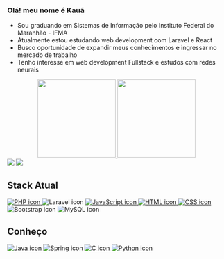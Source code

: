 ### Olá! meu nome é Kauã
- Sou graduando em Sistemas de Informação pelo Instituto Federal do Maranhão - IFMA
- Atualmente estou estudando web development com Laravel e React
- Busco oportunidade de expandir meus conhecimentos e ingressar no mercado de trabalho
- Tenho interesse em web development Fullstack e estudos com redes neurais

<div align="center">
  <a href="https://github.com/kauaumnougueira">
  <img height="180em"  width = "auto" src="https://github-readme-stats-git-masterrstaa-rickstaa.vercel.app/api/top-langs/?username=kauaumnougueira&layout=compact&langs_count=7&theme=tokyonight"/>
   <img height="180em"  width = "auto" src="https://github-readme-streak-stats.herokuapp.com/?user=kauaumnougueira&layout=compact&streake_stats=7&theme=tokyonight">
</div>
<div>
  <a href = "mailto:kauanog9@gmail.com"><img src="https://img.shields.io/badge/-Gmail-%23333?style=for-the-badge&logo=gmail&logoColor=white" target="_blank"></a>
  <a href="https://www.linkedin.com/in/kauã-nogueira-1b62aa212/" target="_blank"><img src="https://img.shields.io/badge/-LinkedIn-%230077B5?style=for-the-badge&logo=linkedin&logoColor=white" target="_blank"></a> 
<div>
  <h2>Stack Atual</h2>
  
  <a href="https://github.com/kauaumnougueira?tab=repositories&q=&type=&language=php&sort=">
    <img src="https://skills.thijs.gg/icons?i=php" alt="PHP icon" style="display: inline;">
  </a>
  
  <img src="https://skills.thijs.gg/icons?i=laravel" alt="Laravel icon" style="display: inline;">
  
  <a href="https://github.com/kauaumnougueira?tab=repositories&q=&type=&language=javascript&sort=">
    <img src="https://skills.thijs.gg/icons?i=javascript" alt="JavaScript icon" style="display: inline;">
  </a>
  
  <a href="https://github.com/kauaumnougueira?tab=repositories&q=&type=&language=html&sort=">
    <img src="https://skills.thijs.gg/icons?i=html" alt="HTML icon" style="display: inline;">
  </a>
  
  <a href="https://github.com/kauaumnougueira?tab=repositories&q=&type=&language=css&sort=">
    <img src="https://skills.thijs.gg/icons?i=css" alt="CSS icon" style="display: inline;">
  </a>
  
  <img src="https://skills.thijs.gg/icons?i=bootstrap" alt="Bootstrap icon" style="display: inline;">
  
  <img src="https://skills.thijs.gg/icons?i=mysql" alt="MySQL icon" style="display: inline;">
  
  <h2>Conheço</h2>
  
  <a href="https://github.com/kauaumnougueira?tab=repositories&q=&type=&language=java&sort=">
    <img src="https://skills.thijs.gg/icons?i=java" alt="Java icon" style="display: inline;">
  </a>
  
  <img src="https://skills.thijs.gg/icons?i=spring" alt="Spring icon" style="display: inline;">
  
  <a href="https://github.com/kauaumnougueira?tab=repositories&q=&type=&language=c&sort=">
    <img src="https://skills.thijs.gg/icons?i=c" alt="C icon" style="display: inline;">
  </a>
  
  <a href="https://github.com/kauaumnougueira?tab=repositories&q=&type=&language=python&sort=">
    <img src="https://skills.thijs.gg/icons?i=python" alt="Python icon" style="display: inline;">
  </a>
</div>

